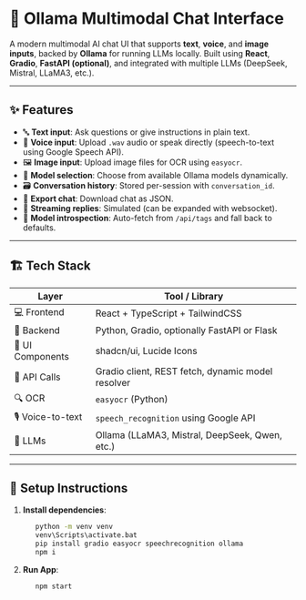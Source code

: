 # 🧠 Ollama Multimodal Chat Interface

A modern multimodal AI chat UI that supports **text**, **voice**, and **image inputs**, backed by **Ollama** for running LLMs locally. Built using **React**, **Gradio**, **FastAPI (optional)**, and integrated with multiple LLMs (DeepSeek, Mistral, LLaMA3, etc.).

---

## ✨ Features

- 🔤 **Text input**: Ask questions or give instructions in plain text.
- 🎤 **Voice input**: Upload `.wav` audio or speak directly (speech-to-text using Google Speech API).
- 🖼️ **Image input**: Upload image files for OCR using `easyocr`.
- 🤖 **Model selection**: Choose from available Ollama models dynamically.
- 🗃️ **Conversation history**: Stored per-session with `conversation_id`.
- 💾 **Export chat**: Download chat as JSON.
- 🚀 **Streaming replies**: Simulated (can be expanded with websocket).
- 🧪 **Model introspection**: Auto-fetch from `/api/tags` and fall back to defaults.

---

## 🏗️ Tech Stack

| Layer             | Tool / Library                                      |
|------------------|------------------------------------------------------|
| 💻 Frontend       | React + TypeScript + TailwindCSS                    |
| 🧠 Backend        | Python, Gradio, optionally FastAPI or Flask         |
| 🧱 UI Components  | shadcn/ui, Lucide Icons                             |
| 📡 API Calls      | Gradio client, REST fetch, dynamic model resolver  |
| 🔍 OCR            | `easyocr` (Python)                                  |
| 🎙️ Voice-to-text  | `speech_recognition` using Google API               |
| 🔗 LLMs           | Ollama (LLaMA3, Mistral, DeepSeek, Qwen, etc.)     |

---

## 🔧 Setup Instructions

1. **Install dependencies**:
   ```bash
      python -m venv venv
      venv\Scripts\activate.bat
      pip install gradio easyocr speechrecognition ollama
      npm i
   ```
2. **Run App**:
   ```bash
      npm start
   ```
